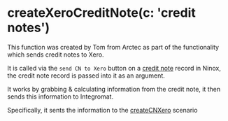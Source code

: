 # createXeroCreditNote(c: 'credit notes')

This function was created by Tom from Arctec as part of the functionality which sends credit notes to Xero.

It is called via the `send CN to Xero` button on a [credit note](../../ninoxTables/creditNotes.md) record in Ninox, the credit note record is passed into it as an argument.

It works by grabbing & calculating information from the credit note, it then sends this information to Integromat.

Specifically, it sents the information to the [createCNXero](../../integromatScenarios/createCNXero.md) scenario
